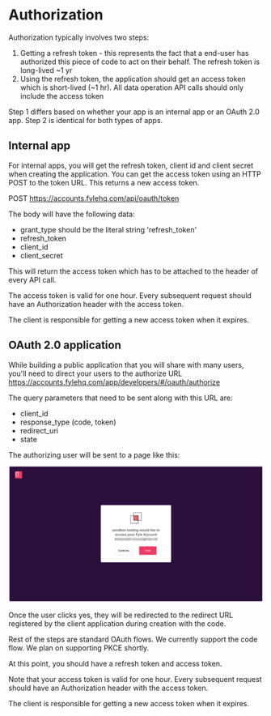 # Authorization

Authorization typically involves two steps:

1. Getting a refresh token - this represents the fact that a end-user has authorized this piece of code to act on their behalf. The refresh token is long-lived ~1 yr
2. Using the refresh token, the application should get an access token which is short-lived (~1 hr). All data operation API calls should only include the access token


Step 1 differs based on whether your app is an internal app or an OAuth 2.0 app. Step 2 is identical for both types of apps.

## Internal app

For internal apps, you will get the refresh token, client id and client secret when creating the application. You can get the access token using an HTTP POST to the token URL. This returns a new access token.

POST https://accounts.fylehq.com/api/oauth/token

The body will have the following data:

* grant_type should be the literal string 'refresh_token'
* refresh_token
* client_id
* client_secret

This will return the access token which has to be attached to the header of every API call.

The access token is valid for one hour. Every subsequent request should have an Authorization header with the access token. 

The client is responsible for getting a new access token when it expires.

## OAuth 2.0 application

While building a public application that you will share with many users, you'll need to direct your users to the authorize URL https://accounts.fylehq.com/app/developers/#/oauth/authorize

The query parameters that need to be sent along with this URL are:

* client_id
* response_type (code, token)
* redirect_uri
* state

The authorizing user will be sent to a page like this:

![The stage](../../assets/images/concepts/authorization/authorization1.png)

Once the user clicks yes, they will be redirected to the redirect URL registered by the client application during creation with the code.

Rest of the steps are standard OAuth flows. We currently support the code flow. We plan on supporting PKCE shortly.

At this point, you should have a refresh token and access token.

Note that your access token is valid for one hour. Every subsequent request should have an Authorization header with the access token. 

The client is responsible for getting a new access token when it expires.
